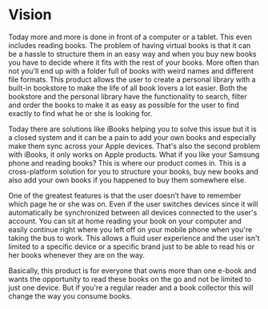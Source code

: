# Vision

Today more and more is done in front of a computer or a tablet. This even includes reading books. The problem of having virtual books is that it can be a hassle to structure them in an easy way and when you buy new books you have to decide where it fits with the rest of your books. More often than not you'll end up with a folder full of books with weird names and different file formats. This product allows the user to create a personal library with a built-in bookstore to make the life of all book lovers a lot easier. Both the bookstore and the personal library have the functionality to search, filter and order the books to make it as easy as possible for the user to find exactly to find what he or she is looking for. 

Today there are solutions like iBooks helping you to solve this issue but it is a closed system and it can be a pain to add your own books and especially make them sync across your Apple devices. That's also the second problem with iBooks, it only works on Apple products. What if you like your Samsung phone and reading books? This is where our product comes in. This is a cross-platform solution for you to structure your books, buy new books and also add your own books if you happened to buy them somewhere else.

One of the greatest features is that the user doesn’t have to remember which page he or she was on. Even if the user switches devices since it will automatically be synchronized between all devices connected to the user's account. You can sit at home reading your book on your computer and easily continue right where you left off on your mobile phone when you're taking the bus to work. This allows a fluid user experience and the user isn't limited to a specific device or a specific brand just to be able to read his or her books whenever they are on the way. 

Basically, this product is for everyone that owns more than one e-book and wants the opportunity to read these books on the go and not be limited to just one device. But if you're a regular reader and a book collector this will change the way you consume books.
